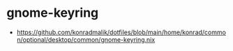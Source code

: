 # gnome-keyring

* https://github.com/konradmalik/dotfiles/blob/main/home/konrad/common/optional/desktop/common/gnome-keyring.nix
